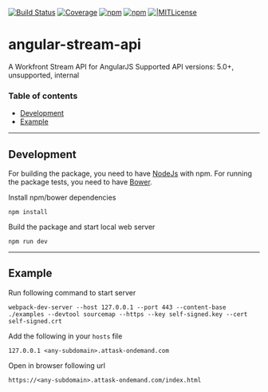 [![Build Status][travis-image]][travis-url] [![Coverage][coveralls-image]][coveralls-url]
[![npm][npm-download-image]][npm-download-url] [![npm][npm-version-image]][npm-version-url] [![|MITLicense][license-image]][license-url] 

# angular-stream-api
A Workfront Stream API for AngularJS
Supported API versions: 5.0+, unsupported, internal

### Table of contents

  * [Development](#development)
  * [Example](#example)

-------
## Development

For building the package, you need to have [NodeJs](https://nodejs.org/en/) with npm.
For running the package tests, you need to have [Bower](https://bower.io/).

Install npm/bower dependencies
```
npm install
```

Build the package and start local web server
```
npm run dev
```


-------
## Example

Run following command to start server
```
webpack-dev-server --host 127.0.0.1 --port 443 --content-base ./examples --devtool sourcemap --https --key self-signed.key --cert self-signed.crt  
```

Add the following in your `hosts` file
```
127.0.0.1 <any-subdomain>.attask-ondemand.com
```

Open in browser following url
```
https://<any-subdomain>.attask-ondemand.com/index.html  
```


[travis-url]: https://travis-ci.org/Workfront/angular-stream-api
[travis-image]: https://img.shields.io/travis/Workfront/angular-stream-api.svg?style=flat-square

[coveralls-url]: https://coveralls.io/r/Workfront/angular-stream-api
[coveralls-image]: https://img.shields.io/coveralls/Workfront/angular-stream-api.svg?style=flat-square

[npm-version-image]: https://img.shields.io/npm/v/angular-stream-api.svg?style=flat-square
[npm-version-url]: https://www.npmjs.com/package/angular-stream-api

[npm-download-image]: https://img.shields.io/npm/dm/angular-stream-api.svg?style=flat-square
[npm-download-url]: https://www.npmjs.com/package/angular-stream-api

[license-image]: http://img.shields.io/badge/license-APv2-blue.svg?style=flat
[license-url]: LICENSE
